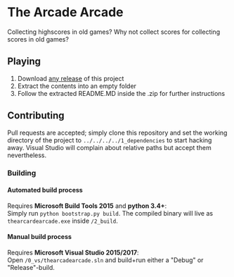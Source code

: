 # The Arcade Arcade

Collecting highscores in old games? Why not collect scores for collecting scores in old games?

## Playing
1. Download [any release](../../releases/) of this project
2. Extract the contents into an empty folder
3. Follow the extracted README.MD inside the .zip for further instructions

## Contributing
Pull requests are accepted; simply clone this repository and set the working directory of the project to `../../../../1_dependencies` to start hacking away. Visual Studio will complain about relative paths but accept them nevertheless.

### Building
#### Automated build process
Requires **Microsoft Build Tools 2015** and **python 3.4+**:  
Simply run `python bootstrap.py build`. The compiled binary will live as `thearcardearcade.exe` inside `/2_build`.

#### Manual build process
Requires **Microsoft Visual Studio 2015/2017**:  
Open `/0_vs/thearcadearcade.sln` and build+run either a "Debug" or "Release"-build.
